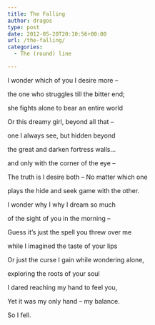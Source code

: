 ```yaml
---
title: The Falling
author: dragos
type: post
date: 2012-05-20T20:10:56+00:00
url: /the-falling/
categories:
  - The (round) line

---
```

I wonder which of you I desire more &#8211;
  
the one who struggles till the bitter end;
  
she fights alone to bear an entire world

Or this dreamy girl, beyond all that &#8211;
  
one I always see, but hidden beyond
  
the great and darken fortress walls&#8230;
  
and only with the corner of the eye &#8211;

The truth is I desire both &#8211; No matter which one<!--more-->


  
plays the hide and seek game with the other.

I wonder why I why I dream so much
  
of the sight of you in the morning &#8211;
  
Guess it’s just the spell you threw over me
  
while I imagined the taste of your lips
  
Or just the curse I gain while wondering alone,
  
exploring the roots of your soul

I dared reaching my hand to feel you,
  
Yet it was my only hand &#8211; my balance.
  
So I fell. <span style="color: #ffffff;">I’m falling for you&#8230;</span>
